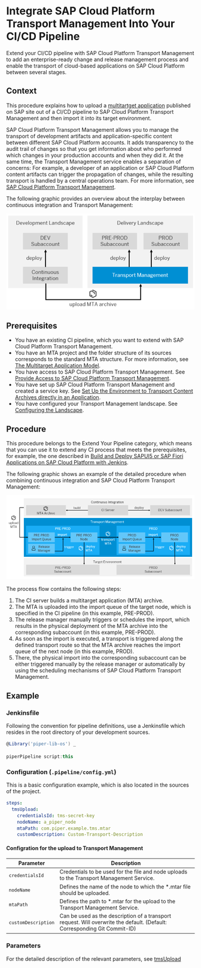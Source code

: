 # Integrate SAP Cloud Platform Transport Management Into Your CI/CD Pipeline

Extend your CI/CD pipeline with SAP Cloud Platform Transport Management to add an enterprise-ready change and release management process and enable the transport of cloud-based applications on SAP Cloud Platform between several stages.

## Context

This procedure explains how to upload a [multitartget application](https://www.sap.com/documents/2016/06/e2f618e4-757c-0010-82c7-eda71af511fa.html) published on SAP site out of a CI/CD pipeline to SAP Cloud Platform Transport Management and then import it into its target environment.

SAP Cloud Platform Transport Management allows you to manage the transport of development artifacts and application-specific content between different SAP Cloud Platform accounts. It adds transparency to the audit trail of changes so that you get information about who performed which changes in your production accounts and when they did it. At the same time, the Transport Management service enables a separation of concerns: For example, a developer of an application or SAP Cloud Platform content artifacts can trigger the propagation of changes, while the resulting transport is handled by a central operations team. For more information, see [SAP Cloud Platform Transport Management](https://help.sap.com/viewer/product/TRANSPORT_MANAGEMENT_SERVICE/Cloud/en-US).

The following graphic provides an overview about the interplay between continuous integration and Transport Management:

![Interplay of CI and Transport Management](../images/Interplay_TMS.png "Interplay of CI and Transport Management")

## Prerequisites

* You have an existing CI pipeline, which you want to extend with SAP Cloud Platform Transport Management.
* You have an MTA project and the folder structure of its sources corresponds to the standard MTA structure. For more information, see [The Multitarget Application Model](https://www.sap.com/documents/2016/06/e2f618e4-757c-0010-82c7-eda71af511fa.html).
* You have access to SAP Cloud Platform Transport Management. See [Provide Access to SAP Cloud Platform Transport Management](https://help.sap.com/viewer/7f7160ec0d8546c6b3eab72fb5ad6fd8/Cloud/en-US/13894bed9e2d4b25aa34d03d002707f9.html).
* You have set up SAP Cloud Platform Transport Management and created a service key. See [Set Up the Environment to Transport Content Archives directly in an Application](https://help.sap.com/viewer/7f7160ec0d8546c6b3eab72fb5ad6fd8/Cloud/en-US/8d9490792ed14f1bbf8a6ac08a6bca64.html).
* You have configured your Transport Management landscape. See [Configuring the Landscape](https://help.sap.com/viewer/7f7160ec0d8546c6b3eab72fb5ad6fd8/Cloud/en-US/3e7b04236d804a4eb80e42c6360209f1.html).

## Procedure

This procedure belongs to the Extend Your Pipeline category, which means that you can use it to extend any CI process that meets the prerequisites, for example, the one described in [Build and Deploy SAPUI5 or SAP Fiori Applications on SAP Cloud Platform with Jenkins](https://sap.github.io/jenkins-library/scenarios/ui5-sap-cp/Readme/).

The following graphic shows an example of the detailed procedure when combining continuous integration and SAP Cloud Platform Transport Management:

![Detailed Procedure When Combining CI and SAP Cloud Platform Transport Management](../images/Detailed_Process_TMS.png "Detailed Procedure When Combining CI and SAP Cloud Platform Transport Management")

The process flow contains the following steps:

1. The CI server builds a multitarget application (MTA) archive.
1. The MTA is uploaded into the import queue of the target node, which is specified in the CI pipeline (in this example, PRE-PROD).
1. The release manager manually triggers or schedules the import, which results in the physical deployment of the MTA archive into the corresponding subaccount (in this example, PRE-PROD).
1. As soon as the import is executed, a transport is triggered along the defined transport route so that the MTA archive reaches the import queue of the next node (in this example, PROD).
1. There, the physical import into the corresponding subaccount can be either triggered manually by the release manager or automatically by using the scheduling mechanisms of SAP Cloud Platform Transport Management.

## Example

### Jenkinsfile

Following the convention for pipeline definitions, use a Jenkinsfile which resides in the root directory of your development sources.

```groovy
@Library('piper-lib-os') _

piperPipeline script:this
```

### Configuration (`.pipeline/config.yml`)

This is a basic configuration example, which is also located in the sources of the project.

```yaml
steps:
  tmsUpload:
    credentialsId: tms-secret-key
    nodeName: a_piper_node
    mtaPath: com.piper.example.tms.mtar
    customDescription: Custom-Transport-Description
```

#### Configration for the upload to Transport Management

| Parameter          | Description |
| -------------------|-------------|
| `credentialsId` |Credentials to be used for the file and node uploads to the Transport Management Service.|
| `nodeName`|Defines the name of the node to which the *.mtar file should be uploaded.|
| `mtaPath`|Defines the path to *.mtar for the upload to the Transport Management Service.|
| `customDescription`| Can be used as the description of a transport request. Will overwrite the default. (Default: Corresponding Git Commit-ID)|

### Parameters

For the detailed description of the relevant parameters, see [tmsUpload](../../../steps/tmsUpload/)
